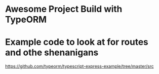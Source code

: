 

# Awesome Project Build with TypeORM

# Example code to look at for routes and othe shenanigans 
https://github.com/typeorm/typescript-express-example/tree/master/src
